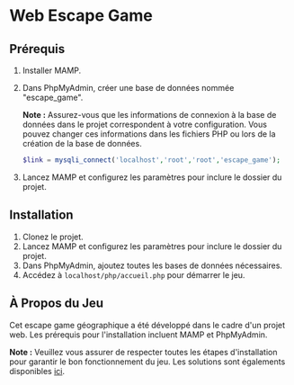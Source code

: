 # Web Escape Game

## Prérequis

1. Installer MAMP.
2. Dans PhpMyAdmin, créer une base de données nommée "escape_game".

   **Note :** Assurez-vous que les informations de connexion à la base de données dans le projet correspondent à votre configuration. Vous pouvez changer ces informations dans les fichiers PHP ou lors de la création de la base de données.

   ```php
   $link = mysqli_connect('localhost','root','root','escape_game');
   ```
3. Lancez MAMP et configurez les paramètres pour inclure le dossier du projet.


## Installation

1. Clonez le projet.
2. Lancez MAMP et configurez les paramètres pour inclure le dossier du projet.
3. Dans PhpMyAdmin, ajoutez toutes les bases de données nécessaires.
4. Accédez à `localhost/php/accueil.php` pour démarrer le jeu.


## À Propos du Jeu

Cet escape game géographique a été développé dans le cadre d'un projet web. Les prérequis pour l'installation incluent MAMP et PhpMyAdmin.


**Note :** Veuillez vous assurer de respecter toutes les étapes d'installation pour garantir le bon fonctionnement du jeu.
Les solutions sont égalements disponibles [ici](./solutions.txt).

